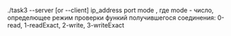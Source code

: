 ./task3 --server [or --client] ip_address port mode
, где mode - число, определющее режим проверки функий получившегося соединения: 0-read, 1-readExact, 2-write, 3-writeExact
